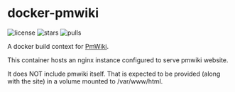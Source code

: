 # docker-pmwiki
![license](https://img.shields.io/github/license/sesceu/docker-pmwiki.svg "license")
![stars](https://img.shields.io/docker/stars/sesceu/pmwiki.svg "stars")
![pulls](https://img.shields.io/docker/pulls/sesceu/pmwiki.svg "pulls")

A docker build context for [PmWiki](http://www.pmwiki.org/wiki).

This container hosts an nginx instance configured to serve pmwiki website.

It does NOT include pmwiki itself.  That is expected to be provided (along with the site)
in a volume mounted to /var/www/html.
